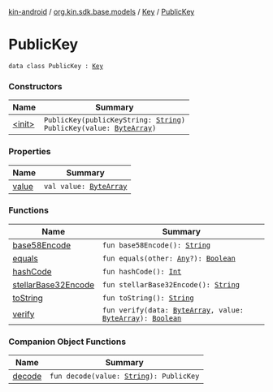 [kin-android](../../../index.md) / [org.kin.sdk.base.models](../../index.md) / [Key](../index.md) / [PublicKey](./index.md)

# PublicKey

`data class PublicKey : `[`Key`](../index.md)

### Constructors

| Name | Summary |
|---|---|
| [&lt;init&gt;](-init-.md) | `PublicKey(publicKeyString: `[`String`](https://kotlinlang.org/api/latest/jvm/stdlib/kotlin/-string/index.html)`)`<br>`PublicKey(value: `[`ByteArray`](https://kotlinlang.org/api/latest/jvm/stdlib/kotlin/-byte-array/index.html)`)` |

### Properties

| Name | Summary |
|---|---|
| [value](value.md) | `val value: `[`ByteArray`](https://kotlinlang.org/api/latest/jvm/stdlib/kotlin/-byte-array/index.html) |

### Functions

| Name | Summary |
|---|---|
| [base58Encode](base58-encode.md) | `fun base58Encode(): `[`String`](https://kotlinlang.org/api/latest/jvm/stdlib/kotlin/-string/index.html) |
| [equals](equals.md) | `fun equals(other: `[`Any`](https://kotlinlang.org/api/latest/jvm/stdlib/kotlin/-any/index.html)`?): `[`Boolean`](https://kotlinlang.org/api/latest/jvm/stdlib/kotlin/-boolean/index.html) |
| [hashCode](hash-code.md) | `fun hashCode(): `[`Int`](https://kotlinlang.org/api/latest/jvm/stdlib/kotlin/-int/index.html) |
| [stellarBase32Encode](stellar-base32-encode.md) | `fun stellarBase32Encode(): `[`String`](https://kotlinlang.org/api/latest/jvm/stdlib/kotlin/-string/index.html) |
| [toString](to-string.md) | `fun toString(): `[`String`](https://kotlinlang.org/api/latest/jvm/stdlib/kotlin/-string/index.html) |
| [verify](verify.md) | `fun verify(data: `[`ByteArray`](https://kotlinlang.org/api/latest/jvm/stdlib/kotlin/-byte-array/index.html)`, value: `[`ByteArray`](https://kotlinlang.org/api/latest/jvm/stdlib/kotlin/-byte-array/index.html)`): `[`Boolean`](https://kotlinlang.org/api/latest/jvm/stdlib/kotlin/-boolean/index.html) |

### Companion Object Functions

| Name | Summary |
|---|---|
| [decode](decode.md) | `fun decode(value: `[`String`](https://kotlinlang.org/api/latest/jvm/stdlib/kotlin/-string/index.html)`): PublicKey` |
